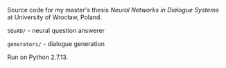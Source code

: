 Source code for my master's thesis *Neural Networks in Dialogue Systems* at University of Wrocław, Poland.

`SQuAD/` - neural question answerer

`generators/` - dialogue generation

Run on Python 2.7.13.
